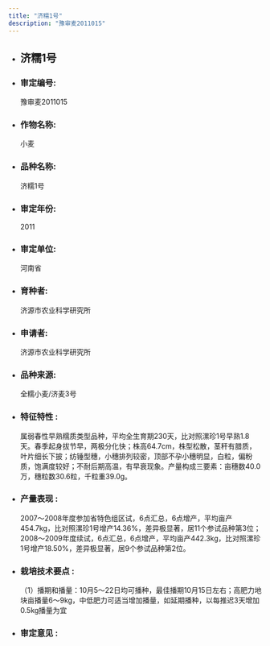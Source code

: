 ```yaml
---
title: "济糯1号"
description: "豫审麦2011015"
---
```

* ## 济糯1号
* ###  审定编号:  
   豫审麦2011015

*  ### 作物名称:  
   小麦

*   ###  品种名称: 
    济糯1号

*   ### 审定年份: 
    2011

*   ### 审定单位:  
    河南省

*   ### 育种者:  
    济源市农业科学研究所

*   ### 申请者:  
    济源市农业科学研究所

*   ### 品种来源:  
    全糯小麦/济麦3号

*   ### 特征特性 : 
    属弱春性早熟糯质类型品种，平均全生育期230天，比对照漯珍1号早熟1.8天。春季起身拔节早，两极分化快；株高64.7cm，株型松散，茎秆有腊质，叶片细长下披；纺锤型穗，小穗排列较密，顶部不孕小穗明显，白粒，偏粉质，饱满度较好；不耐后期高温，有早衰现象。产量构成三要素：亩穗数40.0万，穗粒数30.6粒，千粒重39.0g。

*   ### 产量表现 : 
    2007～2008年度参加省特色组区试，6点汇总，6点增产，平均亩产454.7kg，比对照漯珍1号增产14.36%，差异极显著，居11个参试品种第3位；2008～2009年度续试，6点汇总，6点增产，平均亩产442.3kg，比对照漯珍1号增产18.50%，差异极显著，居9个参试品种第2位。

*   ### 栽培技术要点 : 
    （1）播期和播量：10月5～22日均可播种，最佳播期10月15日左右；高肥力地块亩播量6～9kg，中低肥力可适当增加播量，如延期播种，以每推迟3天增加0.5kg播量为宜

*   ### 审定意见 : 
    
